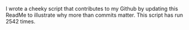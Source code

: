 I wrote a cheeky script that contributes to my Github by updating this ReadMe to illustrate why more than commits matter. This script has run 2542 times.